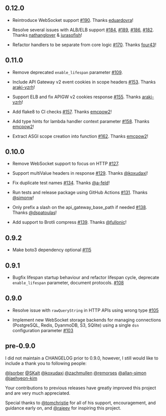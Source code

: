 ## 0.12.0

* Reintroduce WebSocket support [#190](https://github.com/jordaneremieff/mangum/pull/190). Thanks [eduardovra](https://github.com/eduardovra)!

* Resolve several issues with ALB/ELB support [#184](https://github.com/jordaneremieff/mangum/pull/184), [#189](https://github.com/jordaneremieff/mangum/pull/189), [#186](https://github.com/jordaneremieff/mangum/pull/186), [#182](https://github.com/jordaneremieff/mangum/pull/182). Thanks [nathanglover](https://github.com/nathanglover) & [jurasofish](https://github.com/jurasofish)!

* Refactor handlers to be separate from core logic [#170](https://github.com/jordaneremieff/mangum/pull/170). Thanks [four43](https://github.com/four43)!

## 0.11.0

* Remove deprecated `enable_lifespan` parameter [#109](https://github.com/jordaneremieff/mangum/issues/109).

* Include API Gateway v2 event cookies in scope headers [#153](https://github.com/jordaneremieff/mangum/pull/153). Thanks [araki-yzrh](https://github.com/araki-yzrh)!

* Support ELB and fix APIGW v2 cookies response [#155](https://github.com/jordaneremieff/mangum/pull/155). Thanks [araki-yzrh](https://github.com/araki-yzrh)!

* Add flake8 to CI checks [#157](https://github.com/jordaneremieff/mangum/pull/157). Thanks [emcpow2](https://github.com/emcpow2)!

* Add type hints for lambda handler context parameter [#158](https://github.com/jordaneremieff/mangum/pull/158).  Thanks [emcpow2](https://github.com/emcpow2)!

* Extract ASGI scope creation into function [#162](https://github.com/jordaneremieff/mangum/pull/162).  Thanks [emcpow2](https://github.com/emcpow2)!

## 0.10.0 

* Remove WebSocket support to focus on HTTP [#127](https://github.com/jordaneremieff/mangum/issues/127).

* Support multiValue headers in response [#129](https://github.com/jordaneremieff/mangum/pull/129). Thanks [@koxudaxi](https://github.com/koxudaxi)!

* Fix duplicate test names [#134](https://github.com/jordaneremieff/mangum/pull/134). Thanks [@a-feld](https://github.com/a-feld)!

* Run tests and release package using GitHub Actions [#131](https://github.com/jordaneremieff/mangum/issues/131). Thanks [@simonw](https://github.com/simonw)!

* Only prefix a slash on the api_gateway_base_path if needed [#138](https://github.com/jordaneremieff/mangum/pull/138). Thanks [@dspatoulas](https://github.com/dspatoulas)!

* Add support to Brotli compress [#139](https://github.com/jordaneremieff/mangum/issues/139). Thanks [@fullonic](https://github.com/fullonic)!

## 0.9.2

* Make boto3 dependency optional [#115](https://github.com/jordaneremieff/mangum/pull/115)

## 0.9.1

* Bugfix lifespan startup behaviour and refactor lifespan cycle, deprecate `enable_lifespan` parameter, document protocols. [#108](https://github.com/jordaneremieff/mangum/pull/108)

## 0.9.0

* Resolve issue with `rawQueryString` in HTTP APIs using wrong type [#105](https://github.com/jordaneremieff/mangum/issues/105)

* Implement new WebSocket storage backends for managing connections (PostgreSQL, Redis, DyanmoDB, S3, SQlite) using a single `dsn` configuration parameter [#103](https://github.com/jordaneremieff/mangum/pull/103)

## pre-0.9.0

I did not maintain a CHANGELOG prior to 0.9.0, however, I still would like to include a thank you to following people:

[@lsorber](https://github.com/lsorber)
[@SKalt](https://github.com/SKalt)
[@koxudaxi](https://github.com/koxudaxi)
[@zachmullen](https://github.com/zachmullen)
[@remorses](https://github.com/remorses)
[@allan-simon](https://github.com/allan-simon)
[@jaehyeon-kim](https://github.com/jaehyeon-kim)

Your contributions to previous releases have greatly improved this project and are very much appreciated.

Special thanks to [@tomchristie](https://github.com/tomchristie) for all of his support, encouragement, and guidance early on, and [@rajeev](https://github.com/rajeev) for inspiring this project.
